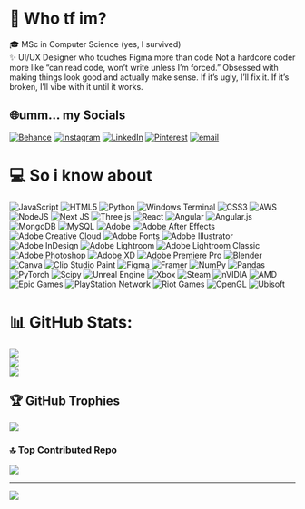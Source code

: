# 💫 Who tf im?
🎓 MSc in Computer Science (yes, I survived)<br>✨ UI/UX Designer who touches Figma more than code Not a hardcore coder more like “can read code, won’t write unless I’m forced.” Obsessed with making things look good and actually make sense. If it’s ugly, I’ll fix it. If it’s broken, I’ll vibe with it until it works.


## 🌐umm... my Socials
[![Behance](https://img.shields.io/badge/Behance-1769ff?logo=behance&logoColor=white)](https://www.behance.net/virajnpawar) [![Instagram](https://img.shields.io/badge/Instagram-%23E4405F.svg?logo=Instagram&logoColor=white)](https://www.instagram.com/s3nku.00) [![LinkedIn](https://img.shields.io/badge/LinkedIn-%230077B5.svg?logo=linkedin&logoColor=white)](https://www.linkedin.com/in/virajnpawar/) [![Pinterest](https://img.shields.io/badge/Pinterest-%23E60023.svg?logo=Pinterest&logoColor=white)](https://in.pinterest.com/virajnpawar) [![email](https://img.shields.io/badge/Email-D14836?logo=gmail&logoColor=white)](mailto:info.virajpawar@gmail.com) 

# 💻 So i know about
![JavaScript](https://img.shields.io/badge/javascript-%23323330.svg?style=plastic&logo=javascript&logoColor=%23F7DF1E) ![HTML5](https://img.shields.io/badge/html5-%23E34F26.svg?style=plastic&logo=html5&logoColor=white) ![Python](https://img.shields.io/badge/python-3670A0?style=plastic&logo=python&logoColor=ffdd54) ![Windows Terminal](https://img.shields.io/badge/Windows%20Terminal-%234D4D4D.svg?style=plastic&logo=windows-terminal&logoColor=white) ![CSS3](https://img.shields.io/badge/css3-%231572B6.svg?style=plastic&logo=css3&logoColor=white) ![AWS](https://img.shields.io/badge/AWS-%23FF9900.svg?style=plastic&logo=amazon-aws&logoColor=white) ![NodeJS](https://img.shields.io/badge/node.js-6DA55F?style=plastic&logo=node.js&logoColor=white) ![Next JS](https://img.shields.io/badge/Next-black?style=plastic&logo=next.js&logoColor=white) ![Three js](https://img.shields.io/badge/threejs-black?style=plastic&logo=three.js&logoColor=white) ![React](https://img.shields.io/badge/react-%2320232a.svg?style=plastic&logo=react&logoColor=%2361DAFB) ![Angular](https://img.shields.io/badge/angular-%23DD0031.svg?style=plastic&logo=angular&logoColor=white) ![Angular.js](https://img.shields.io/badge/angular.js-%23E23237.svg?style=plastic&logo=angularjs&logoColor=white) ![MongoDB](https://img.shields.io/badge/MongoDB-%234ea94b.svg?style=plastic&logo=mongodb&logoColor=white) ![MySQL](https://img.shields.io/badge/mysql-4479A1.svg?style=plastic&logo=mysql&logoColor=white) ![Adobe](https://img.shields.io/badge/adobe-%23FF0000.svg?style=plastic&logo=adobe&logoColor=white) ![Adobe After Effects](https://img.shields.io/badge/Adobe%20After%20Effects-9999FF.svg?style=plastic&logo=Adobe%20After%20Effects&logoColor=white) ![Adobe Creative Cloud](https://img.shields.io/badge/Adobe%20Creative%20Cloud-DA1F26.svg?style=plastic&logo=Adobe%20Creative%20Cloud&logoColor=white) ![Adobe Fonts](https://img.shields.io/badge/Adobe%20Fonts-000B1D.svg?style=plastic&logo=Adobe%20Fonts&logoColor=white) ![Adobe Illustrator](https://img.shields.io/badge/adobe%20illustrator-%23FF9A00.svg?style=plastic&logo=adobe%20illustrator&logoColor=white) ![Adobe InDesign](https://img.shields.io/badge/Adobe%20InDesign-49021F?style=plastic&logo=adobeindesign&logoColor=FF3366) ![Adobe Lightroom](https://img.shields.io/badge/Adobe%20Lightroom-31A8FF.svg?style=plastic&logo=Adobe%20Lightroom&logoColor=white) ![Adobe Lightroom Classic](https://img.shields.io/badge/Adobe%20Lightroom%20Classic-31A8FF.svg?style=plastic&logo=Adobe%20Lightroom%20Classic&logoColor=white) ![Adobe Photoshop](https://img.shields.io/badge/adobe%20photoshop-%2331A8FF.svg?style=plastic&logo=adobe%20photoshop&logoColor=white) ![Adobe XD](https://img.shields.io/badge/Adobe%20XD-470137?style=plastic&logo=Adobe%20XD&logoColor=#FF61F6) ![Adobe Premiere Pro](https://img.shields.io/badge/Adobe%20Premiere%20Pro-9999FF.svg?style=plastic&logo=Adobe%20Premiere%20Pro&logoColor=white) ![Blender](https://img.shields.io/badge/blender-%23F5792A.svg?style=plastic&logo=blender&logoColor=white) ![Canva](https://img.shields.io/badge/Canva-%2300C4CC.svg?style=plastic&logo=Canva&logoColor=white) ![Clip Studio Paint](https://img.shields.io/badge/ClipStudioPaint-%23CFD3D3.svg?style=plastic&logo=ClipStudioPaint&logoColor=white) ![Figma](https://img.shields.io/badge/figma-%23F24E1E.svg?style=plastic&logo=figma&logoColor=white) ![Framer](https://img.shields.io/badge/Framer-black?style=plastic&logo=framer&logoColor=blue) ![NumPy](https://img.shields.io/badge/numpy-%23013243.svg?style=plastic&logo=numpy&logoColor=white) ![Pandas](https://img.shields.io/badge/pandas-%23150458.svg?style=plastic&logo=pandas&logoColor=white) ![PyTorch](https://img.shields.io/badge/PyTorch-%23EE4C2C.svg?style=plastic&logo=PyTorch&logoColor=white) ![Scipy](https://img.shields.io/badge/SciPy-%230C55A5.svg?style=plastic&logo=scipy&logoColor=%white) ![Unreal Engine](https://img.shields.io/badge/unrealengine-%23313131.svg?style=plastic&logo=unrealengine&logoColor=white) ![Xbox](https://img.shields.io/badge/xbox-%23107C10.svg?style=plastic&logo=xbox&logoColor=white) ![Steam](https://img.shields.io/badge/steam-%23000000.svg?style=plastic&logo=steam&logoColor=white) ![nVIDIA](https://img.shields.io/badge/nVIDIA-%2376B900.svg?style=plastic&logo=nVIDIA&logoColor=white) ![AMD](https://img.shields.io/badge/AMD-%23000000.svg?style=plastic&logo=amd&logoColor=white) ![Epic Games](https://img.shields.io/badge/epicgames-%23313131.svg?style=plastic&logo=epicgames&logoColor=white) ![PlayStation Network](https://img.shields.io/badge/PSN-%230070D1.svg?style=plastic&logo=Playstation&logoColor=white) ![Riot Games](https://img.shields.io/badge/riotgames-D32936.svg?style=plastic&logo=riotgames&logoColor=white) ![OpenGL](https://img.shields.io/badge/OpenGL-white?logo=OpenGL&style=plastic) ![Ubisoft](https://img.shields.io/badge/Ubisoft-%23F5F5F5.svg?style=plastic&logo=Ubisoft&logoColor=black)
# 📊 GitHub Stats:
![](https://github-readme-stats.vercel.app/api?username=virajnpawar&theme=rose&hide_border=true&include_all_commits=true&count_private=true)<br/>
![](https://nirzak-streak-stats.vercel.app/?user=virajnpawar&theme=rose&hide_border=true)<br/>
![](https://github-readme-stats.vercel.app/api/top-langs/?username=virajnpawar&theme=rose&hide_border=true&include_all_commits=true&count_private=true&layout=compact)

## 🏆 GitHub Trophies
![](https://github-profile-trophy.vercel.app/?username=virajnpawar&theme=rose&no-frame=false&no-bg=false&margin-w=4)

### 🔝 Top Contributed Repo
![](https://github-contributor-stats.vercel.app/api?username=virajnpawar&limit=5&theme=rose&combine_all_yearly_contributions=true)

---
[![](https://visitcount.itsvg.in/api?id=virajnpawar&icon=0&color=10)](https://visitcount.itsvg.in)

<!-- Proudly created with GPRM ( https://gprm.itsvg.in ) -->
